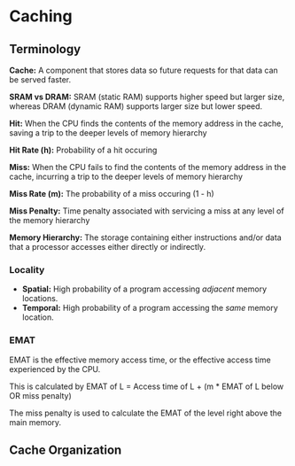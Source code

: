 # Caching


## Terminology
**Cache:** A component that stores data so future requests for that data can be served faster.

**SRAM vs DRAM:** SRAM (static RAM) supports higher speed but larger size, whereas DRAM (dynamic RAM) supports larger size but lower speed.

**Hit:** When the CPU finds the contents of the memory address in the cache, saving a trip to the deeper levels of memory hierarchy

**Hit Rate (h):** Probability of a hit occuring

**Miss:** When the CPU fails to find the contents of the memory address in the cache, incurring a trip to the deeper levels of memory hierarchy

**Miss Rate (m):** The probability of a miss occuring (1 - h)

**Miss Penalty:** Time penalty associated with servicing a miss at any level of the memory hierarchy

**Memory Hierarchy:** The storage containing either instructions and/or data that a processor accesses either directly or indirectly.

### Locality
* **Spatial:** High probability of a program accessing *adjacent* memory locations.
* **Temporal:** High probability of a program accessing the *same* memory location.



### EMAT
EMAT is the effective memory access time, or the effective access time experienced by the CPU.

This is calculated by EMAT of L = Access time of L + (m * EMAT of L below OR miss penalty)

The miss penalty is used to calculate the EMAT of the level right above the main memory.

## Cache Organization







